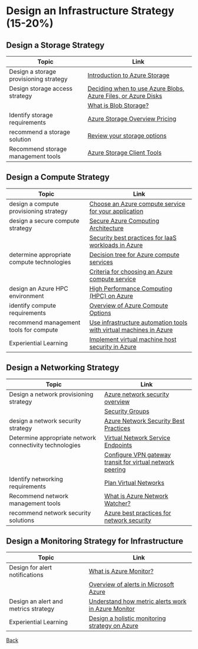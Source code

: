 # Design an Infrastructure Strategy (15-20%)

## Design a Storage Strategy

| Topic | Link |
| --- | --- |
|Design a storage provisioning strategy| [Introduction to Azure Storage](https://docs.microsoft.com/en-us/azure/storage/common/storage-introduction)
|Design storage access strategy|[Deciding when to use Azure Blobs, Azure Files, or Azure Disks](https://docs.microsoft.com/en-us/azure/storage/common/storage-decide-blobs-files-disks)
| |[What is Blob Storage?](https://docs.microsoft.com/en-us/azure/storage/blobs/storage-blobs-overview)|
|Identify storage requirements|[Azure Storage Overview Pricing](https://azure.microsoft.com/en-us/pricing/details/storage/)|
|recommend a storage solution|[Review your storage options](https://docs.microsoft.com/en-us/azure/cloud-adoption-framework/ready/considerations/storage-options)
|Recommend storage management tools|[Azure Storage Client Tools](https://docs.microsoft.com/en-us/azure/storage/common/storage-explorers)|

## Design a Compute Strategy

| Topic | Link |
| --- | --- |
|design a compute provisioning strategy|[Choose an Azure compute service for your application](https://docs.microsoft.com/en-us/azure/architecture/guide/technology-choices/compute-decision-tree)|
|design a secure compute strategy|[Secure Azure Computing Architecture](https://docs.microsoft.com/en-us/azure/azure-government/compliance/secure-azure-computing-architecture)|
| |[Security best practices for IaaS workloads in Azure](https://docs.microsoft.com/en-us/azure/security/fundamentals/iaas)|
|determine appropriate compute technologies|[Decision tree for Azure compute services](https://docs.microsoft.com/en-us/azure/architecture/guide/technology-choices/compute-decision-tree)|
| |[Criteria for choosing an Azure compute service](https://docs.microsoft.com/en-us/azure/architecture/guide/technology-choices/compute-comparison)|
|design an Azure HPC environment|[High Performance Computing (HPC) on Azure](https://docs.microsoft.com/en-us/azure/architecture/topics/high-performance-computing/)|
|identify compute requirements|[Overview of Azure Compute Options](https://docs.microsoft.com/en-us/azure/architecture/guide/technology-choices/compute-overview)|
|recommend management tools for compute|[Use infrastructure automation tools with virtual machines in Azure](https://docs.microsoft.com/en-us/azure/virtual-machines/windows/infrastructure-automation)|
|Experiential Learning|[Implement virtual machine host security in Azure](https://docs.microsoft.com/en-us/learn/paths/implement-host-security/)

## Design a Networking Strategy

| Topic | Link |
| --- | --- |
|Design a network provisioning strategy|[Azure network security overview](https://docs.microsoft.com/en-us/azure/security/security-network-overview)
| |[Security Groups](https://docs.microsoft.com/en-us/azure/virtual-network/security-overview)|
|design a network security strategy|[Azure Network Security Best Practices](https://docs.microsoft.com/en-us/azure/security/azure-security-network-security-best-practices)|
Determine appropriate network connectivity technologies|[Virtual Network Service Endpoints](https://docs.microsoft.com/en-us/azure/virtual-network/virtual-network-service-endpoints-overview)|
| |[Configure VPN gateway transit for virtual network peering](https://docs.microsoft.com/en-us/azure/vpn-gateway/vpn-gateway-peering-gateway-transit?toc=%2fazure%2fvirtual-network%2ftoc.json)
|Identify networking requirements|[Plan Virtual Networks](https://docs.microsoft.com/en-us/azure/virtual-network/virtual-network-vnet-plan-design-arm)
|Recommend network management tools|[What is Azure Network Watcher?](https://docs.microsoft.com/en-us/azure/network-watcher/network-watcher-monitoring-overview)|
|recommend network security solutions|[Azure best practices for network security](https://docs.microsoft.com/en-us/azure/security/fundamentals/network-best-practices)

## Design a Monitoring Strategy for Infrastructure

| Topic | Link |
| --- | --- |
|Design for alert notifications|[What is Azure Monitor?](https://docs.microsoft.com/en-us/azure/azure-monitor/overview)|
| |[Overview of alerts in Microsoft Azure](https://docs.microsoft.com/en-us/azure/azure-monitor/platform/alerts-overview)|
|Design an alert and metrics strategy|[Understand how metric alerts work in Azure Monitor](https://docs.microsoft.com/en-us/azure/azure-monitor/platform/alerts-metric-overview)|
|Experiential Learning|[Design a holistic monitoring strategy on Azure](https://docs.microsoft.com/en-us/learn/modules/design-monitoring-strategy-on-azure/)

[Back](index.md)
